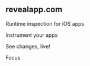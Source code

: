 revealapp.com
-------------

Runtime inspection for iOS apps

Instrument your apps

See changes, live!

Focus
